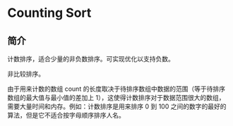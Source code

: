 # Counting Sort

## 简介

计数排序，适合少量的非负数排序。可实现优化以支持负数。

非比较排序。

由于用来计数的数组 count 的长度取决于待排序数组中数据的范围（等于待排序数组的最大值与最小值的差加上 1），这使得计数排序对于数据范围很大的数组，需要大量时间和内存。例如：计数排序是用来排序 0 到 100 之间的数字的最好的算法，但是它不适合按字母顺序排序人名。
